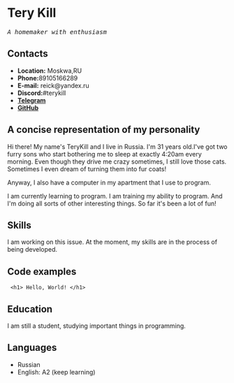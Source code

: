 <!DOCTYPE html>
<html lang="en">
<head>
  <meta charset="UTF-8">
  </head>
  <body>
<h1> Tery Kill </h1>
<p class="center"><pre><em>A homemaker with enthusiasm</em></pre></p>
<h2>Contacts</h2>
<ul>
    <li><b>Location:</b> Moskwa,RU</li>
    <li><b>Phone:</b>89105166289</li>
    <li><b>E-mail:</b> reick@yandex.ru</li>
    <li><b>Discord:</b>#terykill</li>
    <li><a href="https://t.me/T1t11tt/"><b>Telegram</b></a></li>
    <li><a href="https://github.com/TeryKill/"><b>GitHub</b></a></li>
</ul>
<h2>A concise representation of my personality</h2>
<p class="left"> Hi there! My name's TeryKill and I live in Russia. I'm 31 years old.I've got two furry sons who start bothering me to sleep at exactly 4:20am every morning. Even though they drive me crazy sometimes, I still love those cats. Sometimes I even dream of turning them into fur coats! </p>
<p class="left"> Anyway, I also have a computer in my apartment that I use to program.</p>
<p class="left"> I am currently learning to program. I am training my ability to program. And I'm doing all sorts of other interesting things. So far it's been a lot of fun!</p>
<h2>Skills</h2>
<p> I am working on this issue. At the moment, my skills are in the process of being developed.</p>
<h2>Code examples</h2>
<code> &lt;<span>h1</span>&gt; Hello, World! &lt;<span>/h1<span>&gt; </code>
<h2>Education</h2>
<p>I am still a student, studying important things in programming.</p>
<h2>Languages</h2>
<ul>
    <li>Russian</li>
    <li>English: A2 (keep learning)</li>
    </ul>
</body>
</html>